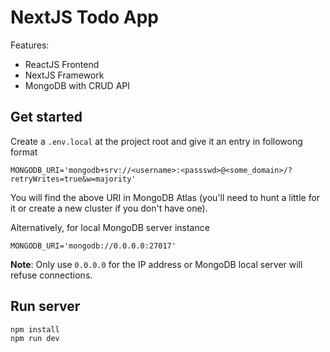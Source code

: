 # NextJS Todo App
Features:
- ReactJS Frontend
- NextJS Framework
- MongoDB with CRUD API

## Get started
Create a `.env.local` at the project root and give it an entry in followong format
```
MONGODB_URI='mongodb+srv://<username>:<passswd>@<some_domain>/?retryWrites=true&w=majority'
```
You will find the above URI in MongoDB Atlas (you'll need to hunt a little for it or create a new cluster if you don't have one).


Alternatively, for local MongoDB server instance
```
MONGODB_URI='mongodb://0.0.0.0:27017'
```

**Note**: Only use `0.0.0.0` for the IP address or MongoDB local server will refuse connections.

## Run server
```
npm install
npm run dev
```
